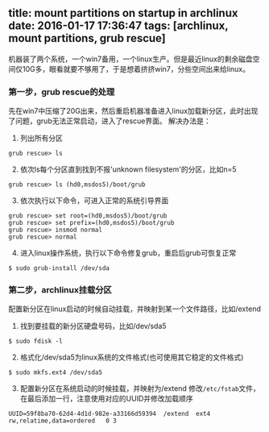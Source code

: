 title: mount partitions on startup in archlinux
date: 2016-01-17 17:36:47
tags: [archlinux, mount partitions, grub rescue]
---

机器装了两个系统，一个win7备用，一个linux生产。但是最近linux的剩余磁盘空间仅10G多，眼看就要不够用了，于是想着挤挤win7，分些空间出来给linux。

### 第一步，grub rescue的处理
先在win7中压缩了20G出来，然后重启机器准备进入linux加载新分区，此时出现了问题，grub无法正常启动，进入了rescue界面。
解决办法是：
1. 列出所有分区
```
grub rescue> ls
```
2. 依次ls每个分区直到找到不报'unknown filesystem'的分区，比如n=5
```
grub rescue> ls (hd0,msdos5)/boot/grub
```
3. 依次执行以下命令，可进入正常的系统引导界面
```
grub rescue> set root=(hd0,msdos5)/boot/grub
grub rescue> set prefix=(hd0,msdos5)/boot/grub
grub rescue> insmod normal
grub rescue> normal
```
4. 进入linux操作系统，执行以下命令修复grub，重启后grub可恢复正常
```
$ sudo grub-install /dev/sda
```

### 第二步，archlinux挂载分区
配置新分区在linux启动的时候自动挂载，并映射到某一个文件路径，比如/extend
1. 找到要挂载的新分区硬盘号码，比如/dev/sda5
```
$ sudo fdisk -l
```
2. 格式化/dev/sda5为linux系统的文件格式(也可使用其它稳定的文件格式)
```
$ sudo mkfs.ext4 /dev/sda5
```
3. 配置新分区在系统启动的时候挂载，并映射为/extend
修改<code>/etc/fstab</code>文件，在最后添加一行，注意使用对应的UUID并修改加载顺序
```
UUID=59f8ba70-62d4-4d1d-982e-a33166d59394  /extend  ext4  rw,relatime,data=ordered   0 3
```
